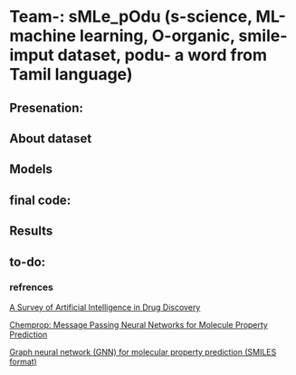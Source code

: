 # Team-: sMLe_pOdu (s-science, ML-machine learning, O-organic, smile-imput dataset, podu- a word from Tamil language)

## Presenation: 

## About dataset

## Models

## final code:

## Results

## to-do:

### refrences 
[A Survey of Artificial Intelligence in Drug Discovery](https://github.com/dengjianyuan/Survey_AI_Drug_Discovery)

[Chemprop: Message Passing Neural Networks for Molecule Property Prediction](https://github.com/chemprop/chemprop)

[Graph neural network (GNN) for molecular property prediction (SMILES format)](https://github.com/masashitsubaki/molecularGNN_smiles) 

